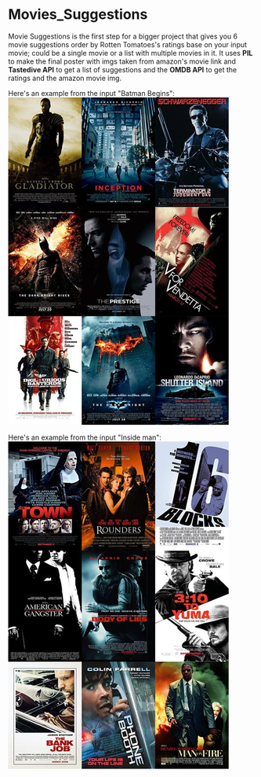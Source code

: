 # Movies_Suggestions

Movie Suggestions is the first step for a bigger project that gives you 6 movie suggestions order by Rotten Tomatoes's ratings base on your input movie; could be a single movie or a list with multiple movies in it. It uses **PIL** to make the final poster with imgs taken from amazon's movie link and **Tastedive API** to get a list of suggestions and the **OMDB API** to get the ratings and the amazon movie img.

Here's an example from the input "Batman Begins":     
![alt text](https://raw.githubusercontent.com/dsalzedon/Movies_Suggestions/main/img/movie_recomendations.jpg)   

Here's an example from the input "Inside man":     
![alt text](https://raw.githubusercontent.com/dsalzedon/Movies_Suggestions/main/img/movie_recomendations1.jpg)   

